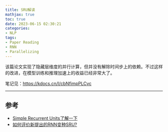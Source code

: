 ```yaml
---
title: SRU解读
mathjax: true
toc: true
date: 2023-06-15 02:30:21
categories:
- NLP
tags:
- Paper Reading
- RNN
- Parallelizing
---
```

该篇论文实现了隐藏层维度的并行计算，但并没有解除时间步上的依赖。不过这样的改进，在模型训练和推理加速上的收益已经非常大了。

<!--more-->

笔记见：https://kdocs.cn/l/cbNfimpPLCvc
___

## 参考
- [Simple Recurrent Units了解一下](https://zhuanlan.zhihu.com/p/353500337)
- [如何评价新提出的RNN变种SRU?](https://www.zhihu.com/question/65244705)
